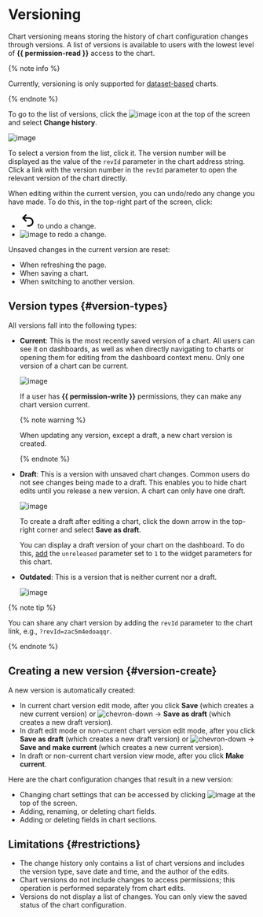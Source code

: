 # Versioning

Chart versioning means storing the history of chart configuration changes through versions. A list of versions is available to users with the lowest level of **{{ permission-read }}** access to the chart.

{% note info %}

Currently, versioning is only supported for [dataset-based](#dataset-based-charts) charts.

{% endnote %}

To go to the list of versions, click the ![image](../../../_assets/console-icons/ellipsis.svg) icon at the top of the screen and select **Change history**.

![image](../../../_assets/datalens/concepts/version-list.png)

To select a version from the list, click it. The version number will be displayed as the value of the `revId` parameter in the chart address string. Click a link with the version number in the `revId` parameter to open the relevant version of the chart directly.

When editing within the current version, you can undo/redo any change you have made. To do this, in the top-right part of the screen, click:

* ![image](../../../_assets/console-icons/arrow-uturn-ccw-left.svg) to undo a change.
* ![image](../../../_assets/console-icons/arrow-uturn-cw-right.svg) to redo a change.

Unsaved changes in the current version are reset:

* When refreshing the page.
* When saving a chart.
* When switching to another version.

## Version types {#version-types}

All versions fall into the following types:

* **Current**: This is the most recently saved version of a chart. All users can see it on dashboards, as well as when directly navigating to charts or opening them for editing from the dashboard context menu. Only one version of a chart can be current.

   ![image](../../../_assets/datalens/concepts/current-version.png)

   If a user has **{{ permission-write }}** permissions, they can make any chart version current.

   {% note warning %}

   When updating any version, except a draft, a new chart version is created.

   {% endnote %}

* **Draft**: This is a version with unsaved chart changes. Common users do not see changes being made to a draft. This enables you to hide chart edits until you release a new version. A chart can only have one draft.

   ![image](../../../_assets/datalens/concepts/draft-version.png)

   To create a draft after editing a chart, click the down arrow in the top-right corner and select **Save as draft**.

   You can display a draft version of your chart on the dashboard. To do this, [add](../../operations/chart/add-parameters.md) the `unreleased` parameter set to `1` to the widget parameters for this chart.

* **Outdated**: This is a version that is neither current nor a draft.

   ![image](../../../_assets/datalens/concepts/old-version.png)

{% note tip %}

You can share any chart version by adding the `revId` parameter to the chart link, e.g., `?revId=zac5m4edoaqqr`.

{% endnote %}

## Creating a new version {#version-create}

A new version is automatically created:

* In current chart version edit mode, after you click **Save** (which creates a new current version) or ![chevron-down](../../../_assets/console-icons/chevron-down.svg) → **Save as draft** (which creates a new draft version).
* In draft edit mode or non-current chart version edit mode, after you click **Save as draft** (which creates a new draft version) or ![chevron-down](../../../_assets/console-icons/chevron-down.svg) → **Save and make current** (which creates a new current version).
* In draft or non-current chart version view mode, after you click **Make current**.

Here are the chart configuration changes that result in a new version:

* Changing chart settings that can be accessed by clicking ![image](../../../_assets/console-icons/gear.svg) at the top of the screen.
* Adding, renaming, or deleting chart fields.
* Adding or deleting fields in chart sections.

## Limitations {#restrictions}

* The change history only contains a list of chart versions and includes the version type, save date and time, and the author of the edits.
* Chart versions do not include changes to access permissions; this operation is performed separately from chart edits.
* Versions do not display a list of changes. You can only view the saved status of the chart configuration.

